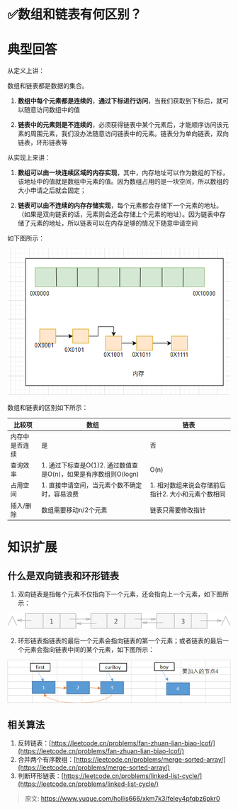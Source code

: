 # ✅数组和链表有何区别？

# 典型回答
从定义上讲：

数组和链表都是数据的集合。

1. **数组中每个元素都是连续的**，**通过下标进行访问**，当我们获取到下标后，就可以随意访问数组中的值



2. **链表中的元素则是不连续的**，必须获得链表中某个元素后，才能顺序访问该元素的周围元素，我们没办法随意访问链表中的元素。链表分为单向链表，双向链表，环形链表等



从实现上来讲：

1. **数组可以由一块连续区域的内存实现**，其中，内存地址可以作为数组的下标，该地址中的值就是数组中元素的值。因为数组占用的是一块空间，所以数组的大小申请之后就会固定；



2. **链表可以由不连续的内存存储实现**，每个元素都会存储下一个元素的地址。（如果是双向链表的话，元素则会还会存储上个元素的地址）。因为链表中存储了元素的地址，所以链表可以在内存足够的情况下随意申请空间



如下图所示：



![1676649140452-bc03a9a1-b355-4513-be6a-a8b23cb28bc0.png](./img/pDCyhzKdw6AI4JX0/1676649140452-bc03a9a1-b355-4513-be6a-a8b23cb28bc0-083203.png)



数组和链表的区别如下所示：

| 比较项 | 数组 | 链表 |
| --- | --- | --- |
| 内存中是否连续 | 是 | 否 |
| 查询效率 | 1. 通过下标查是O(1)2. 通过数值查是O(n)，如果是有序数组则O(logn) | O(n) |
| 占用空间 | 1. 直接申请空间，当元素个数不确定时，容易浪费 | 1. 相对数组来说会存储前后指针2. 大小和元素个数相同 |
| 插入/删除 | 数组需要移动n/2个元素 | 链表只需要修改指针 |


# 知识扩展
## 什么是双向链表和环形链表
1. 双向链表是指每个元素不仅指向下一个元素，还会指向上一个元素，如下图所示：

![1676650457044-91b000e7-9208-4329-96d7-64e044062db0.png](./img/pDCyhzKdw6AI4JX0/1676650457044-91b000e7-9208-4329-96d7-64e044062db0-630092.png)



2. 环形链表指链表的最后一个元素会指向链表的第一个元素；或者链表的最后一个元素会指向链表中间的某个元素，如下图所示：

![1676650610006-0fe053f0-bc0f-4e5c-819c-219081f6ed0d.png](./img/pDCyhzKdw6AI4JX0/1676650610006-0fe053f0-bc0f-4e5c-819c-219081f6ed0d-043352.png)

## 相关算法
1. 反转链表：[https://leetcode.cn/problems/fan-zhuan-lian-biao-lcof/](https://leetcode.cn/problems/fan-zhuan-lian-biao-lcof/)
2. 合并两个有序数组：[https://leetcode.cn/problems/merge-sorted-array/](https://leetcode.cn/problems/merge-sorted-array/)
3. 判断环形链表：[https://leetcode.cn/problems/linked-list-cycle/](https://leetcode.cn/problems/linked-list-cycle/)



> 原文: <https://www.yuque.com/hollis666/xkm7k3/feley4pfqbz6pkr0>